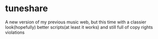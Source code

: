 # tuneshare
A new version of my previous music web, but this time with a classier look(hopefully) better scripts(at least it works) and still full of copy rights violations
